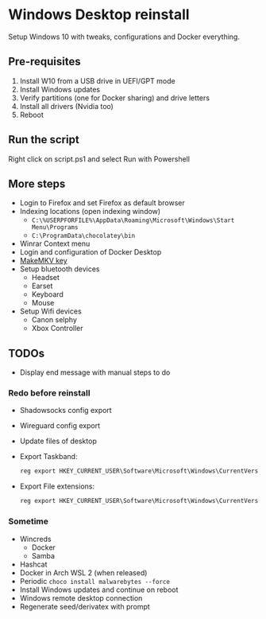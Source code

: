# Windows Desktop reinstall

Setup Windows 10 with tweaks, configurations and Docker everything.

## Pre-requisites

1. Install W10 from a USB drive in UEFI/GPT mode
1. Install Windows updates
1. Verify partitions (one for Docker sharing) and drive letters
1. Install all drivers (Nvidia too)
1. Reboot

## Run the script

Right click on script.ps1 and select Run with Powershell

## More steps

- Login to Firefox and set Firefox as default browser
- Indexing locations (open indexing window)
    - `C:\%USERPFORFILE%\AppData\Roaming\Microsoft\Windows\Start Menu\Programs`
    - `C:\ProgramData\chocolatey\bin`
- Winrar Context menu
- Login and configuration of Docker Desktop
- [MakeMKV key](https://makemkv.com/forum/viewtopic.php?f=5&t=1053)
- Setup bluetooth devices
    - Headset
    - Earset
    - Keyboard
    - Mouse
- Setup Wifi devices
    - Canon selphy
    - Xbox Controller

## TODOs

- Display end message with manual steps to do

### Redo before reinstall

- Shadowsocks config export
- Wireguard config export
- Update files of desktop
- Export Taskband:

    ```powershell
    reg export HKEY_CURRENT_USER\Software\Microsoft\Windows\CurrentVersion\Explorer\Taskband taskband.reg
    ```

- Export File extensions:

    ```powershell
    reg export HKEY_CURRENT_USER\Software\Microsoft\Windows\CurrentVersion\Explorer\FileExts fileexts.reg
    ```

### Sometime

- Wincreds
    - Docker
    - Samba
- Hashcat
- Docker in Arch WSL 2 (when released)
- Periodic `choco install malwarebytes --force`
- Install Windows updates and continue on reboot
- Windows remote desktop connection
- Regenerate seed/derivatex with prompt
